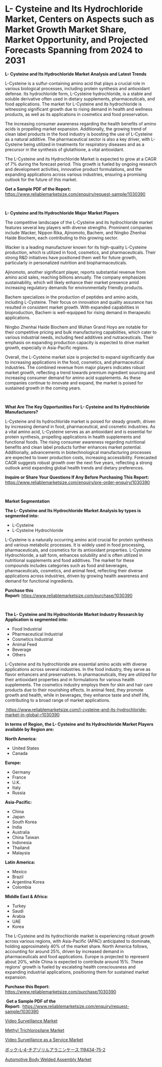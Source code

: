 <p><h1>L- Cysteine and Its Hydrochloride Market, Centers on Aspects such as Market Growth Market Share, Market Opportunity, and Projected Forecasts Spanning from 2024 to 2031</h1></p><p><strong>L- Cysteine and Its Hydrochloride Market Analysis and Latest Trends</strong></p>
<p><p>L-Cysteine is a sulfur-containing amino acid that plays a crucial role in various biological processes, including protein synthesis and antioxidant defense. Its hydrochloride form, L-Cysteine hydrochloride, is a stable and soluble derivative often used in dietary supplements, pharmaceuticals, and food applications. The market for L-Cysteine and its hydrochloride is witnessing significant growth due to rising demand in health and wellness products, as well as its applications in cosmetics and food preservation.</p><p>The increasing consumer awareness regarding the health benefits of amino acids is propelling market expansion. Additionally, the growing trend of clean label products in the food industry is boosting the use of L-Cysteine as a natural additive. The pharmaceutical sector is also a key driver, with L-Cysteine being utilized in treatments for respiratory diseases and as a precursor in the synthesis of glutathione, a vital antioxidant.</p><p>The L-Cysteine and its Hydrochloride Market is expected to grow at a CAGR of 7% during the forecast period. This growth is fueled by ongoing research and development activities, innovative product formulations, and the expanding applications across various industries, ensuring a promising outlook for the future of this market.</p></p>
<p><strong>Get a Sample PDF of the Report:&nbsp;</strong> <a href="https://www.reliablemarketsize.com/enquiry/request-sample/1030390">https://www.reliablemarketsize.com/enquiry/request-sample/1030390</a></p>
<p>&nbsp;</p>
<p><strong>L- Cysteine and Its Hydrochloride Major Market Players</strong></p>
<p><p>The competitive landscape of the L-Cysteine and its hydrochloride market features several key players with diverse strengths. Prominent companies include Wacker, Nippon Rika, Ajinomoto, Bachem, and Ningbo Zhenhai Haide Biochem, each contributing to this growing sector.</p><p>Wacker is a leading manufacturer known for its high-quality L-Cysteine production, which is utilized in food, cosmetics, and pharmaceuticals. Their strong R&D initiatives have positioned them well for future growth, particularly in personalized nutrition and biopharmaceuticals.</p><p>Ajinomoto, another significant player, reports substantial revenue from amino acid sales, reaching billions annually. The company emphasizes sustainability, which will likely enhance their market presence amid increasing regulatory demands for environmentally friendly products. </p><p>Bachem specializes in the production of peptides and amino acids, including L-Cysteine. Their focus on innovation and quality assurance has resulted in consistent market growth. With expanded capabilities in bioproduction, Bachem is well-equipped for rising demand in therapeutic applications.</p><p>Ningbo Zhenhai Haide Biochem and Wuhan Grand Hoyo are notable for their competitive pricing and bulk manufacturing capabilities, which cater to various industrial needs, including feed additives and nutraceuticals. Their emphasis on expanding production capacity is expected to drive market growth, especially in Asia-Pacific regions.</p><p>Overall, the L-Cysteine market size is projected to expand significantly due to increasing applications in the food, cosmetics, and pharmaceutical industries. The combined revenue from major players indicates robust market growth, reflecting a trend towards premium ingredient sourcing and increasing consumer demand for amino acid supplements. As these companies continue to innovate and expand, the market is poised for sustained growth in the coming years.</p></p>
<p>&nbsp;</p>
<p><strong>What Are The Key Opportunities For L- Cysteine and Its Hydrochloride Manufacturers?</strong></p>
<p><p>L-Cysteine and its hydrochloride market is poised for steady growth, driven by increasing demand in food, pharmaceutical, and cosmetic industries. As a vital amino acid, L-Cysteine serves as an antioxidant and is essential for protein synthesis, propelling applications in health supplements and functional foods. The rising consumer awareness regarding nutritional benefits and clean label products further enhances market potential. Additionally, advancements in biotechnological manufacturing processes are expected to lower production costs, increasing accessibility. Forecasted CAGR suggests robust growth over the next five years, reflecting a strong outlook amid expanding global health trends and dietary preferences.</p></p>
<p><strong>Inquire or Share Your Questions If Any Before Purchasing This Report:</strong> <a href="https://www.reliablemarketsize.com/enquiry/pre-order-enquiry/1030390">https://www.reliablemarketsize.com/enquiry/pre-order-enquiry/1030390</a></p>
<p>&nbsp;</p>
<p><strong>Market Segmentation</strong></p>
<p><strong>The L- Cysteine and Its Hydrochloride Market Analysis by types is segmented into:</strong></p>
<p><ul><li>L-Cysteine</li><li>L-Cysteine Hydrochloride</li></ul></p>
<p><p>L-Cysteine is a naturally occurring amino acid crucial for protein synthesis and various metabolic processes. It is widely used in food processing, pharmaceuticals, and cosmetics for its antioxidant properties. L-Cysteine Hydrochloride, a salt form, enhances solubility and is often utilized in nutritional supplements and food additives. The market for these compounds includes categories such as food and beverages, pharmaceuticals, cosmetics, and animal feed, reflecting their diverse applications across industries, driven by growing health awareness and demand for functional ingredients.</p></p>
<p><strong>Purchase this Report:&nbsp;</strong><a href="https://www.reliablemarketsize.com/purchase/1030390">https://www.reliablemarketsize.com/purchase/1030390</a></p>
<p>&nbsp;</p>
<p><strong>The L- Cysteine and Its Hydrochloride Market Industry Research by Application is segmented into:</strong></p>
<p><ul><li>Food Industrial</li><li>Pharmaceutical Industrial</li><li>Cosmetics Industrial</li><li>Animal Feed</li><li>Beverage</li><li>Others</li></ul></p>
<p><p>L-Cysteine and its hydrochloride are essential amino acids with diverse applications across several industries. In the food industry, they serve as flavor enhancers and preservatives. In pharmaceuticals, they are utilized for their antioxidant properties and in formulations for various health supplements. The cosmetics industry employs them for skin and hair care products due to their nourishing effects. In animal feed, they promote growth and health, while in beverages, they enhance taste and shelf life, contributing to a broad range of market applications.</p></p>
<p><a href="https://www.reliablemarketsize.com/l-cysteine-and-its-hydrochloride-market-in-global-r1030390">&nbsp;https://www.reliablemarketsize.com/l-cysteine-and-its-hydrochloride-market-in-global-r1030390</a></p>
<p><strong>In terms of Region, the L- Cysteine and Its Hydrochloride Market Players available by Region are:</strong></p>
<p>
    <p> <strong> North America: </strong>
        <ul>
            <li>United States</li>
            <li>Canada</li>
        </ul>
        </p> 
    <p> <strong> Europe: </strong>
        <ul>
            <li>Germany</li>
            <li>France</li>
            <li>U.K.</li>
            <li>Italy</li>
            <li>Russia</li>
        </ul>
        </p> 
    <p> <strong> Asia-Pacific: </strong>
        <ul>
            <li>China</li>
            <li>Japan</li>
            <li>South Korea</li>
            <li>India</li>
            <li>Australia</li>
            <li>China Taiwan</li>
            <li>Indonesia</li>
            <li>Thailand</li>
            <li>Malaysia</li>
        </ul>
        </p> 
    <p> <strong> Latin America: </strong>
        <ul>
            <li>Mexico</li>
            <li>Brazil</li>
            <li>Argentina Korea</li>
            <li>Colombia</li>
        </ul>
        </p> 
    <p> <strong> Middle East & Africa: </strong>
        <ul>
            <li>Turkey</li>
            <li>Saudi</li>
            <li>Arabia</li>
            <li>UAE</li>
            <li>Korea</li>
        </ul>
    </p>
    </p>
<p><p>The L-Cysteine and its hydrochloride market is experiencing robust growth across various regions, with Asia-Pacific (APAC) anticipated to dominate, holding approximately 40% of the market share. North America follows, accounting for around 25%, driven by increased demand in pharmaceuticals and food applications. Europe is projected to represent about 20%, while China is expected to contribute around 15%. These regions' growth is fueled by escalating health consciousness and expanding industrial applications, positioning them for sustained market expansion.</p></p>
<p><strong>Purchase this Report: </strong><a href="https://www.reliablemarketsize.com/purchase/1030390">https://www.reliablemarketsize.com/purchase/1030390</a></p>
<p>&nbsp;<strong>Get a Sample PDF of the Report:&nbsp;&nbsp;</strong><a href="https://www.reliablemarketsize.com/enquiry/request-sample/1030390">https://www.reliablemarketsize.com/enquiry/request-sample/1030390</a></p>
<p><strong></strong></p>
<p><p><a href="https://www.linkedin.com/pulse/comprehensive-look-product-type-hardwaresoftware-application-aoegf?trackingId=RAxn9lqNStWGvF7KJm%2FJwA%3D%3D">Video Surveillance Market</a></p><p><a href="https://issuu.com/reportprime-2/docs/methyl-trichlorosilane-market-size-_fd934ba6007d15">Methyl Trichlorosilane Market</a></p><p><a href="https://www.linkedin.com/pulse/video-surveillance-service-market-investigation-industry-evolution-pf6lf?trackingId=13SI4xRARPCsXjXIcmrrcA%3D%3D">Video Surveillance as a Service Market</a></p><p><a href="https://medium.com/@raap8632/boc-l-4-thiazolylalanine-cas-119434-75-2-market-%E3%81%AF-%E3%82%B3%E3%82%B9%E3%83%88%E7%AE%A1%E7%90%86%E3%81%A8%E5%8A%B9%E7%8E%87%E5%90%91%E4%B8%8A%E3%82%92%E5%84%AA%E5%85%88%E3%81%97%E3%81%BE%E3%81%99-1bf0e0862e49">ボック-L-4-チアゾリルアラニンケース 119434-75-2</a></p><p><a href="https://github.com/PeterParrish5/Market-Research-Report-List-6/blob/main/automotive-body-welded-assembly-market.md">Automotive Body Welded Assembly Market</a></p></p>